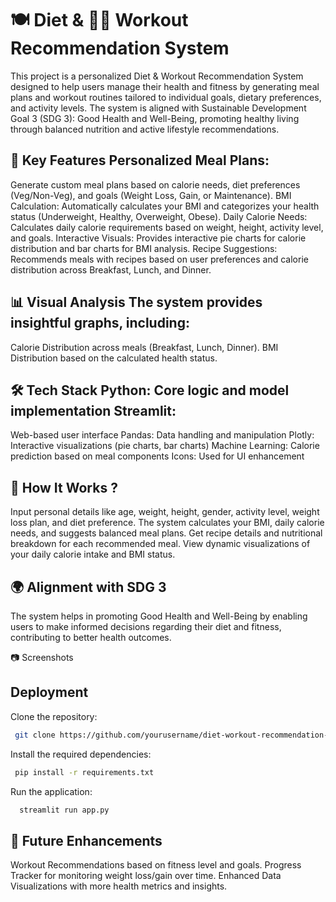 
# 🍽️ Diet & 🏋️‍♂️ Workout Recommendation System


This project is a personalized Diet & Workout Recommendation System designed to help users manage their health and fitness by generating meal plans and workout routines tailored to individual goals, dietary preferences, and activity levels. The system is aligned with Sustainable Development Goal 3 (SDG 3): Good Health and Well-Being, promoting healthy living through balanced nutrition and active lifestyle recommendations.

## 🎯 Key Features Personalized Meal Plans: 
Generate custom meal plans based on calorie needs, diet preferences (Veg/Non-Veg), and goals (Weight Loss, Gain, or Maintenance). BMI Calculation: Automatically calculates your BMI and categorizes your health status (Underweight, Healthy, Overweight, Obese). Daily Calorie Needs: Calculates daily calorie requirements based on weight, height, activity level, and goals. Interactive Visuals: Provides interactive pie charts for calorie distribution and bar charts for BMI analysis. Recipe Suggestions: Recommends meals with recipes based on user preferences and calorie distribution across Breakfast, Lunch, and Dinner.

## 📊 Visual Analysis The system provides insightful graphs, including: 

Calorie Distribution across meals (Breakfast, Lunch, Dinner). BMI Distribution based on the calculated health status.

## 🛠️ Tech Stack Python: Core logic and model implementation Streamlit: 
Web-based user interface Pandas: Data handling and manipulation Plotly: Interactive visualizations (pie charts, bar charts) Machine Learning: Calorie prediction based on meal components Icons: Used for UI enhancement

## 🚀 How It Works ?
 Input personal details like age, weight, height, gender, activity level, weight loss plan, and diet preference. The system calculates your BMI, daily calorie needs, and suggests balanced meal plans. Get recipe details and nutritional breakdown for each recommended meal. View dynamic visualizations of your daily calorie intake and BMI status.

## 🌍 Alignment with SDG 3 

The system helps in promoting Good Health and Well-Being by enabling users to make informed decisions regarding their diet and fitness, contributing to better health outcomes.

📷 Screenshots


## Deployment

Clone the repository: 
```bash
 git clone https://github.com/yourusername/diet-workout-recommendation-system.git
```

Install the required dependencies: 
```bash
 pip install -r requirements.txt
```

Run the application: 
```bash
  streamlit run app.py
```

## 🎯 Future Enhancements

Workout Recommendations based on fitness level and goals. Progress Tracker for monitoring weight loss/gain over time. Enhanced Data Visualizations with more health metrics and insights.

